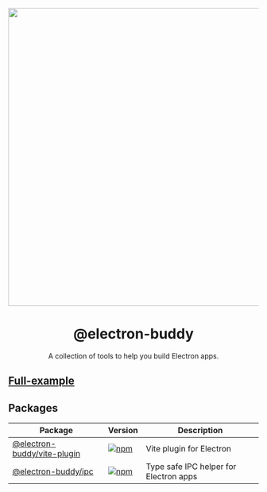 <p align="center">
  <img width="600" src="docs/img/electron-buddy.jpg">
</p>
<div align="center">
  <h1>@electron-buddy</h1>
</div>

<p align="center">
    A collection of tools to help you build Electron apps.
</p>

## [Full-example](https://github.com/livemehere/electron-buddy/tree/master/packages/playground)

## Packages

| Package                                                                                                      | Version                                                                                                                       | Description |
|--------------------------------------------------------------------------------------------------------------|-------------------------------------------------------------------------------------------------------------------------------| -- |
| [@electron-buddy/vite-plugin](https://github.com/livemehere/electron-buddy/tree/master/packages/vite-plugin) | [![npm](https://img.shields.io/npm/v/@electron-buddy/vite-plugin)](https://www.npmjs.com/package/@electron-buddy/vite-plugin) | Vite plugin for Electron |
| [@electron-buddy/ipc](https://github.com/livemehere/electron-buddy/tree/master/packages/ipc)                 | [![npm](https://img.shields.io/npm/v/@electron-buddy/ipc)](https://www.npmjs.com/package/@electron-buddy/ipc)                 | Type safe IPC helper for Electron apps |

